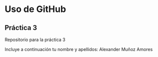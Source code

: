 # Uso de GitHub
## Práctica 3
Repositorio para la práctica 3

Incluye a continuación tu nombre y apellidos: Alexander Muñoz Amores
